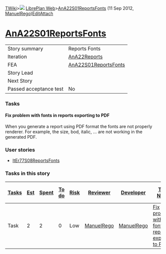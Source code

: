 [TWiki](/twiki/Main/WebHome)&gt;![](/twiki/TWiki/TWikiDocGraphics/web-bg-small.gif) [LibrePlan Web](/twiki/LibrePlan/WebHome)&gt;[AnA22S01ReportsFonts](http://wiki.libreplan-enterprise.com/twiki/LibrePlan/AnA22S01ReportsFonts "Topic revision: 2 (11 Sep 2012 - 10:03:53)") (11 Sep 2012, [ManuelRego](/twiki/Main/ManuelRego))[Edit](http://wiki.libreplan-enterprise.com/twiki/bin/edit/LibrePlan/AnA22S01ReportsFonts?t=1520337869 "Edit this topic text")[Attach](/twiki/bin/attach/LibrePlan/AnA22S01ReportsFonts "Attach an image or document to this topic")

 [AnA22S01ReportsFonts](/twiki/LibrePlan/AnA22S01ReportsFonts)
==============================================================================================================



|                        |                                                                        |
|------------------------|------------------------------------------------------------------------|
| Story summary          | Reports Fonts                                                          |
| Iteration              | [AnA22Reports](/twiki/LibrePlan/AnA22Reports)                 |
| FEA                    | [AnA22S01ReportsFonts](/twiki/LibrePlan/AnA22S01ReportsFonts) |
| Story Lead             |                                                                        |
| Next Story             |                                                                        |
| Passed acceptance test | No                                                                     |

###  Tasks



####  Fix problem with fonts in reports exporting to PDF

When you generate a report using PDF format the fonts are not properly renderer. For example, the size, bod, italic, ... are not working in the generated PDF.

###  User stories

-   [ItEr77S08ReportsFonts](/twiki/LibrePlan/ItEr77S08ReportsFonts)

###  Tasks in this story



| [Tasks](http://wiki.libreplan-enterprise.com/twiki/LibrePlan/AnA22S01ReportsFonts?sortcol=0;table=2;up=0#sorted_table "Sort by this column") | [Est](http://wiki.libreplan-enterprise.com/twiki/LibrePlan/AnA22S01ReportsFonts?sortcol=1;table=2;up=0#sorted_table "Sort by this column") | [Spent](http://wiki.libreplan-enterprise.com/twiki/LibrePlan/AnA22S01ReportsFonts?sortcol=2;table=2;up=0#sorted_table "Sort by this column") | [To do](http://wiki.libreplan-enterprise.com/twiki/LibrePlan/AnA22S01ReportsFonts?sortcol=3;table=2;up=0#sorted_table "Sort by this column") | [Risk](http://wiki.libreplan-enterprise.com/twiki/LibrePlan/AnA22S01ReportsFonts?sortcol=4;table=2;up=0#sorted_table "Sort by this column") | [Reviewer](http://wiki.libreplan-enterprise.com/twiki/LibrePlan/AnA22S01ReportsFonts?sortcol=5;table=2;up=0#sorted_table "Sort by this column") | [Developer](http://wiki.libreplan-enterprise.com/twiki/LibrePlan/AnA22S01ReportsFonts?sortcol=6;table=2;up=0#sorted_table "Sort by this column") | [Task Name](http://wiki.libreplan-enterprise.com/twiki/LibrePlan/AnA22S01ReportsFonts?sortcol=7;table=2;up=0#sorted_table "Sort by this column") | [Start Date](http://wiki.libreplan-enterprise.com/twiki/LibrePlan/AnA22S01ReportsFonts?sortcol=8;table=2;up=0#sorted_table "Sort by this column") | [Est End Date](http://wiki.libreplan-enterprise.com/twiki/LibrePlan/AnA22S01ReportsFonts?sortcol=9;table=2;up=0#sorted_table "Sort by this column") | [End Date](http://wiki.libreplan-enterprise.com/twiki/LibrePlan/AnA22S01ReportsFonts?sortcol=10;table=2;up=0#sorted_table "Sort by this column") |
|-------------------------------------------------------------------------------------------------------------------------------------------------------|-----------------------------------------------------------------------------------------------------------------------------------------------------|-------------------------------------------------------------------------------------------------------------------------------------------------------|-------------------------------------------------------------------------------------------------------------------------------------------------------|------------------------------------------------------------------------------------------------------------------------------------------------------|----------------------------------------------------------------------------------------------------------------------------------------------------------|-----------------------------------------------------------------------------------------------------------------------------------------------------------|-----------------------------------------------------------------------------------------------------------------------------------------------------------|------------------------------------------------------------------------------------------------------------------------------------------------------------|--------------------------------------------------------------------------------------------------------------------------------------------------------------|-----------------------------------------------------------------------------------------------------------------------------------------------------------|
| Task                                                                                                                                                  | 2                                                                                                                                                   | 2                                                                                                                                                     | 0                                                                                                                                                     | Low                                                                                                                                                  | [ManuelRego](/twiki/Main/ManuelRego)                                                                                                            | [ManuelRego](/twiki/Main/ManuelRego)                                                                                                             | [Fix problem with fonts in reports exporting to PDF](/twiki/LibrePlan/AnA22S01ReportsFonts#TasK1)                                                |                                                                                                                                                            |                                                                                                                                                              |                                                                                                                                                           |


